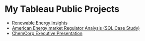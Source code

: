 # My Tableau Public Projects

- [Renewable Energy Insights](https://public.tableau.com/app/profile/amy.leaver/viz/Draft3_16977340246330/Story1)
- [American Energy market Regulator Analysis (SQL Case Study)](https://public.tableau.com/app/profile/amy.leaver/viz/SQLCaseStudy_16982618956930/Story1)
- [ChemCorp Executive Presentation](https://public.tableau.com/app/profile/amy.leaver/viz/ChemCorpExecutivePresentation_16968795336170/ChemCorpExecutivePresentation)

